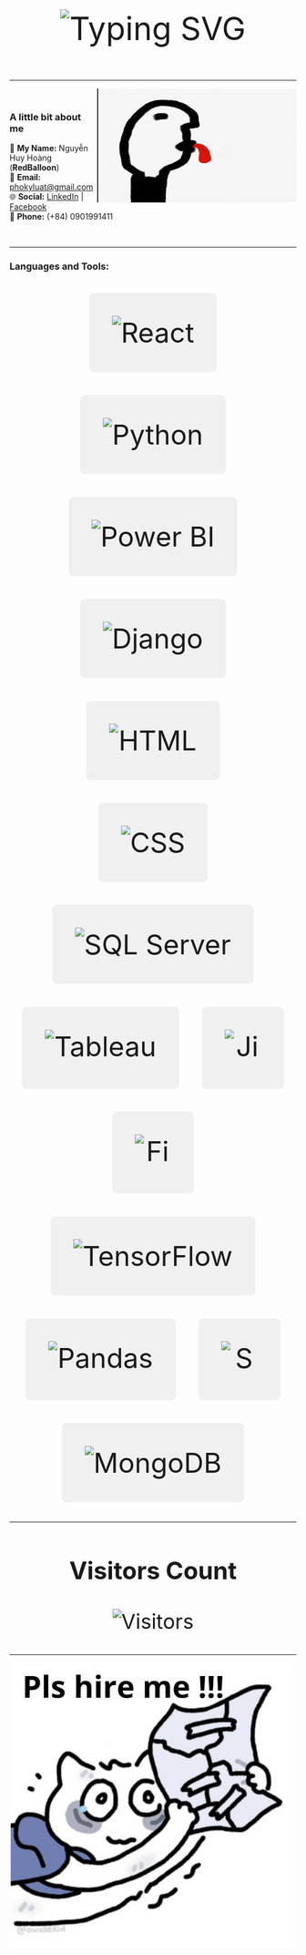 <p align="center" style="font-size: 56px;">
  <img src="https://readme-typing-svg.demolab.com?font=Fira+Code&weight=500&size=56&duration=4000&pause=1000&color=FF5733&center=true&vCenter=true&width=1000&height=120&lines=Hi+there%2C+I'm+RedBalloon+🎈;I'm+a+Fresher+Data+Analyst;Welcome+to+my+profile!+😉" alt="Typing SVG">
</p>

---

<img align="right" alt="Nguyễn Huy Hoàng" src="https://github.com/RedBallooon/RedBalloon/blob/70410fc9b264743dd15be5f6c6a09b38f1617432/img/Balloon_GIF.gif" width="350px" height="200"/>

</br>


### A little bit about me
🌟 **My Name:** Nguyễn Huy Hoàng (**RedBalloon**)  
📧 **Email:** phokyluat@gmail.com  
🌐 **Social:** [LinkedIn](https://linkedin.com/in/hoàng-nguyễn-huy-984203291/) | [Facebook](https://fb.com/redballoonnnn)  
📱 **Phone:** (+84) 0901991411


</br>


---

### Languages and Tools:

<div align="center" style="display: flex; flex-wrap: wrap; justify-content: center; font-size: 48px;">
  <img src="https://img.icons8.com/color/64/000000/react-native.png" alt="React" style="border-radius: 8px; background: #F0F0F0; padding: 40px; margin: 20px;">
  <img src="https://img.icons8.com/color/64/000000/python.png" alt="Python" style="border-radius: 8px; background: #F0F0F0; padding: 40px; margin: 20px;">
  <img src="https://img.icons8.com/color/64/000000/power-bi.png" alt="Power BI" style="border-radius: 8px; background: #F0F0F0; padding: 40px; margin: 20px;">  
  <img src="https://img.icons8.com/color/64/000000/django.png" alt="Django" style="border-radius: 8px; background: #F0F0F0; padding: 40px; margin: 20px;">
  <img src="https://img.icons8.com/color/64/000000/html-5.png" alt="HTML" style="border-radius: 8px; background: #F0F0F0; padding: 40px; margin: 20px;">
  <img src="https://img.icons8.com/color/64/000000/css3.png" alt="CSS" style="border-radius: 8px; background: #F0F0F0; padding: 40px; margin: 20px;">
  <img src="https://img.icons8.com/color/64/000000/microsoft-sql-server.png" alt="SQL Server" style="border-radius: 8px; background: #F0F0F0; padding: 40px; margin: 20px;">
  <img src="https://img.icons8.com/color/64/000000/tableau-software.png" alt="Tableau" style="border-radius: 8px; background: #F0F0F0; padding: 40px; margin: 20px;">
  <img src="https://img.icons8.com/color/64/000000/jira.png" alt="Jira Icon" style="border-radius: 8px; background: #F0F0F0; padding: 40px; margin: 20px; width: 64px; height: 64px;">
  <img src="https://img.icons8.com/color/64/000000/figma--v1.png" alt="Figma Icon" style="border-radius: 8px; background: #F0F0F0; padding: 40px; margin: 20px; width: 64px; height: 64px;">
</div>

<div align="center" style="display: flex; flex-wrap: wrap; justify-content: center; font-size: 48px;">
  <img src="https://img.icons8.com/color/64/000000/tensorflow.png" alt="TensorFlow" style="border-radius: 8px; background: #F0F0F0; padding: 40px; margin: 20px;">  
  <img src="https://img.icons8.com/color/64/000000/pandas.png" alt="Pandas" style="border-radius: 8px; background: #F0F0F0; padding: 40px; margin: 20px;">
  <img src="https://seaborn.pydata.org/_static/logo-wide-lightbg.svg" alt="Seaborn" style="width: 64px; height: 64px; border-radius: 8px; background: #F0F0F0; padding: 40px; margin: 20px;">
  <img src="https://img.icons8.com/color/64/000000/mongodb.png" alt="MongoDB" style="border-radius: 8px; background: #F0F0F0; padding: 40px; margin: 20px;">
</div>


---


<div align="center" style="font-size: 36px;">
  
  ### Visitors Count
  
  ![Visitors](https://count.getloli.com/get/@RedBallooon?theme=rule34&size=60)


</div>


---

 <div align="center">
  <img alt="Please" src="https://github.com/RedBallooon/RedBalloon/blob/f91c37173ec12f11caffbe52056b9cce5b2255ce/img/please.png" />
</div>


